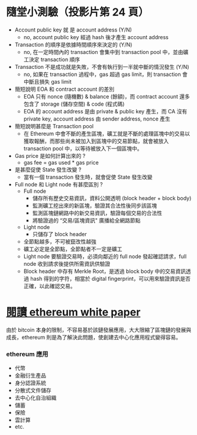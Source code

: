 # 隨堂小測驗（投影片第 24 頁）
- Account public key 就 是 account address (Y/N)
    - no, account public key 經過 hash 後才產生 account address
- Transaction 的順序是依據時間順序來決定的 (Y/N)
    - no, 在一定時間內的 transaction 會集中到 transaction pool 中，並由礦工決定 transaction 順序
- Transaction 不是成功就是失敗，不會有執⾏到⼀半就中斷的情況發⽣ (Y/N)
    - no, 如果在 transaction 過程中，gas 超過 gas limit，則 transaction 會中斷且損失 gas limit
- 簡短說明 EOA 和 contract account 的差別
    - EOA 只有 nonce (隨機數) & balance (餘額)，而 contract account 還多包含了 storage (儲存空間) & code (程式碼)
    - EOA 的 account address 是由 private & public key 產生，而 CA 沒有 private key, account address 由 sender address, nonce 產生
- 簡短說明甚麼是 Transaction pool
    - 在 Ethereum 中會不斷的產生區塊，礦工就是不斷的處理區塊中的交易以獲取報酬，而那些尚未被加入到區塊中的交易節點，就會被放入 transaction pool 中，以等待被放入下一個區塊中。
- Gas price 是如何計算出來的 ?
    - gas fee = gas used * gas price
- 是甚麼促使 State 發⽣改變 ?
    - 當有一個 transaction 發生時，就會促使 State 發生改變
- Full node 和 Light node 有甚麼區別 ?
    - Full node
        - 儲存所有歷史交易資訊，資料公開透明 (block header + block body)
        - 監測礦工挖出來的新區塊，驗證其合法性後同步該區塊
        - 監測區塊鏈網路中的新交易資訊，驗證每個交易的合法性
        - 將驗證過的 “交易/區塊資訊" 廣播給全網路節點
    - Light node
        - 只儲存了 block header
    - 全節點越多，不可被竄改性越強
    - 礦工必定是全節點，全節點者不一定是礦工
    - Light node 要驗證交易時，必須向鄰近的 full node 發起確認請求，full node 收到請求後提供所需資訊供驗證
    - Block header 中存有 Merkle Root，是透過 block body 中的交易資訊透過 hash 得到的字符，相當於 digital fingerprint，可以用來驗證資訊是否正確，以此確認交易。
# [閱讀 ethereum white paper](https://ethereum.org/en/whitepaper/)
由於 bitcoin 本身的限制，不容易基於該鏈發展應用，大大限縮了區塊鏈的發展與成長，ethereum 則是為了解決此問題，使創建去中心化應用程式變得容易。

### ethereum 應用
- 代幣
- 金融衍生產品
- 身分認證系統
- 分散式文件儲存
- 去中心化自治組織
- 儲蓄
- 保險
- 雲計算
- etc.